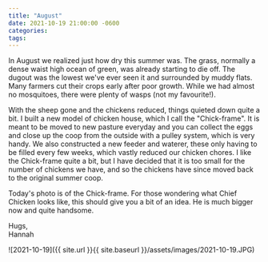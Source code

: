 ```yaml
---
title: "August"
date: 2021-10-19 21:00:00 -0600
categories:
tags:
---
```


In August we realized just how dry this summer was. The grass, normally a dense waist high ocean of green, was already starting to die off. The dugout was the lowest we've ever seen it and surrounded by muddy flats. Many farmers cut their crops early after poor growth. While we had almost no mosquitoes, there were plenty of wasps (not my favourite!).

With the sheep gone and the chickens reduced, things quieted down quite a bit. I built a new model of chicken house, which I call the "Chick-frame". It is meant to be moved to new pasture everyday and you can collect the eggs and close up the coop from the outside with a pulley system, which is very handy. We also constructed a new feeder and waterer, these only having to be filled every few weeks, which vastly reduced our chicken chores. I like the Chick-frame quite a bit, but I have decided that it is too small for the number of chickens we have, and so the chickens have since moved back to the original summer coop.

Today's photo is of the Chick-frame. For those wondering what Chief Chicken looks like, this should give you a bit of an idea. He is much bigger now and quite handsome.

Hugs,<br />
Hannah

![2021-10-19]({{ site.url }}{{ site.baseurl }}/assets/images/2021-10-19.JPG)